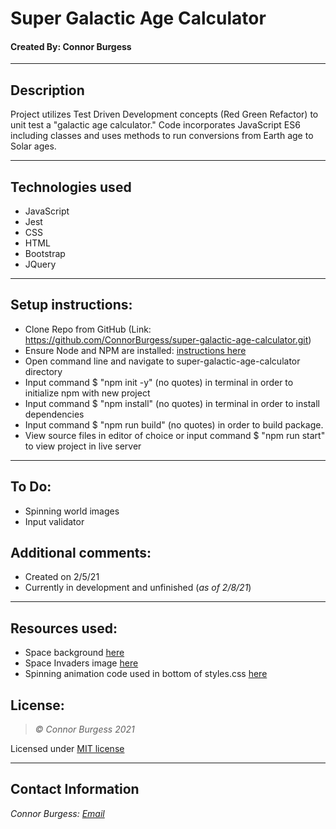 # Super Galactic Age Calculator
#### Created By: Connor Burgess 

* * *

## Description  
Project utilizes Test Driven Development concepts (Red Green Refactor) to unit test a "galactic age calculator." Code incorporates JavaScript ES6 including classes and uses methods to run conversions from Earth age to Solar ages.

* * *

## Technologies used
* JavaScript
* Jest
* CSS
* HTML
* Bootstrap
* JQuery

* * *

## Setup instructions:  
* Clone Repo from GitHub (Link: https://github.com/ConnorBurgess/super-galactic-age-calculator.git)
* Ensure Node and NPM are installed: [instructions here](https://www.npmjs.com/get-npm)
* Open command line and navigate to super-galactic-age-calculator directory
* Input command $ "npm init -y" (no quotes) in terminal in order to initialize npm with new project
* Input command $ "npm install" (no quotes) in terminal in order to install dependencies
* Input command $ "npm run build" (no quotes) in order to build package.
* View source files in editor of choice or input command $ "npm run start" to view project in live server

* * *

## To Do:
* Spinning world images
* Input validator

## Additional comments:
* Created on 2/5/21  
* Currently in development and unfinished (*as of 2/8/21*)
* * *

## Resources used:
* Space background [here](https://images.wallpaperscraft.com/image/space_sky_spiral_galaxy_99967_1920x1080.jpg)
* Space Invaders image [here](https://freepngimg.com/png/32291-space-invaders-transparent-picture)
* Spinning animation code used in bottom of styles.css [here](https://codepen.io/teerapuch/pen/vLJXeR)
## License:
> *&copy; Connor Burgess 2021*

Licensed under [MIT license](https://mit-license.org/)

* * *

## Contact Information
_Connor Burgess: [Email](connorburgesscodes@gmail.com)_